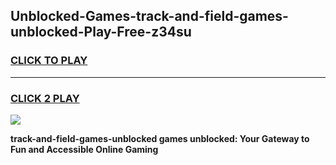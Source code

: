 
## Unblocked-Games-track-and-field-games-unblocked-Play-Free-z34su
<h3>
<a href="https://premium76.site?title=track-and-field-games-unblocked&ref=23A">CLICK TO PLAY</a></h3>
<hr>

<h3>
<a href="https://premium76.site?title=track-and-field-games-unblocked&ref=23A">CLICK 2 PLAY</a>
  
</h3>

<a href="https://premium76.site?title=track-and-field-games-unblocked&ref=23A"><img src="https://clearcache.store/games.png"></a>


**track-and-field-games-unblocked games unblocked: Your Gateway to Fun and Accessible Online Gaming**
